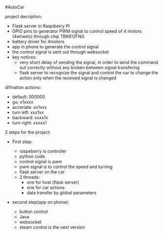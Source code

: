 #AutoCar

project decription: 
- Flask server in Raspiberry PI
- GPIO pins to generator PWM signal to control speed of 4 motors (4wheels) through chip TB6612FNG
- battery driver for 4motors
- app in phone to generate the control signal 
- the control signal is sent out through websocket
- key notices: 
    - very short delay of sending the signal, in order to send the command out correctly without any broken between signal transfering
    - flask server to recognize the signal and control the car to change the action only when the received signal is changed

difination actions:
- default: 000000
- go: x1xxxx
- accerlate: xx1xxx
- turn left: xxx1xx
- backward: xxxx1x
- turn right: xxxxx1

2 steps for the project:
- First step:
    - raspeberry is controller
    - python code
    - control signal is pwm
    - pwm signal is to control the speed and turning
    - flask server on the car
    - 2 threads:
      - one for host (flask server)
       - one for car actions
      - data transfer by global parameters

- second step(app on phone):
    - button control
    - Java
    - websocket
    - steam control is the next version
